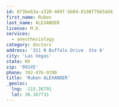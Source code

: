 ```yaml
---
id: 073beb3a-a320-489f-bb04-8198f76b5dd4
first_name: Ruben
last_name: ALEXANDER
license: M.D.
services:
  - anesthesiology
category: doctors
address: '311 N Buffalo Drive  Ste A'
city: 'Las Vegas'
state: NV
zip: '89145'
phone: 702-476-9700
title: 'Ruben ALEXANDER'
_geoloc:
  lng: -115.26791
  lat: 36.167731
---
```

